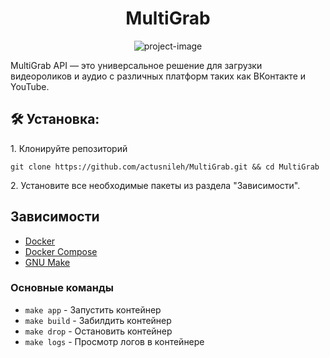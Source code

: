 <h1 align="center" id="title">MultiGrab</h1>

<p align="center"><img src="https://socialify.git.ci/actusnileh/MultiGrab/image?font=Inter&amp;language=1&amp;logo=https%3A%2F%2Fi.ibb.co%2Fzmb0Sym%2F51454cdae7db.png&amp;name=1&amp;pattern=Diagonal%20Stripes&amp;stargazers=1&amp;theme=Auto" alt="project-image"></p>

<p id="description">MultiGrab API — это универсальное решение для загрузки видеороликов и аудио с различных платформ таких как ВКонтакте и YouTube.</p>

<h2>🛠️ Установка:</h2>

<p>1. Клонируйте репозиторий</p>

```
git clone https://github.com/actusnileh/MultiGrab.git && cd MultiGrab
```

<p>2. Установите все необходимые пакеты из раздела "Зависимости".</p>
  
## Зависимости

- [Docker](https://www.docker.com/get-started)
- [Docker Compose](https://docs.docker.com/compose/install/)
- [GNU Make](https://www.gnu.org/software/make/)


### Основные команды

* `make app` - Запустить контейнер
* `make build` - Забилдить контейнер
* `make drop` - Остановить контейнер
* `make logs` - Просмотр логов в контейнере
